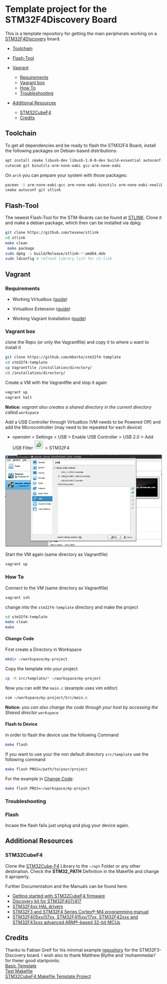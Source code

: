 # Template project for the STM32F4Discovery Board


This is a template repository for getting the main peripherals working on a [STM32F4Discovery](https://www.st.com/en/evaluation-tools/stm32f4discovery.html#sw-tools-scroll) board.

+ [Toolchain](#Toolchain)
+ [Flash-Tool](#Flash-Tool)
+ [Vagrant](#Vagrant)
  
  + [Requirements](#Requirements)
  + [Vagrant box](#Vagrant-box)
  + [How To](#How-To)
  + [Troubleshooting](#Troubleshooting)
+ [Additional Resources](#Additional-Resources)
  
  + [STM32CubeF4](#STM32CubeF4)
  + [Credits](#Credits)
  
    


## Toolchain

To get all dependencies and be ready to flash the STM32F4 Board, install the following packages on Debian-based distributions:
```bash
apt install cmake libusb-dev libusb-1.0-0-dev build-essential autoconf \
cutecom git binutils-arm-none-eabi gcc-arm-none-eabi
```

On `arch` you can prepare your system with those packages:
```bash
pacman -S arm-none-eabi-gcc arm-none-eabi-binutils arm-none-eabi-newlib \
cmake autoconf git stlink
```

## Flash-Tool

The newest Flash-Tool for the STM-Boards can be found at [STLINK](https://github.com/texane/stlink). Clone it and make a debian package, which then can be installed via dpkg:

```bash
git clone https://github.com/texane/stlink  
cd stlink  
make clean  
 make package  
sudo dpkg -i build/Release/stlink-*-amd64.deb  
sudo ldconfig # refresh library list for st-link
```



## Vagrant

### Requirements

+ Working Virtualbox ([guide](https://www.virtualbox.org/wiki/Downloads))

+ Virtualbox Extension ([guide](https://www.nakivo.com/blog/how-to-install-virtualbox-extension-pack/))

+ Working Vagrant Installation ([guide](https://learn.hashicorp.com/tutorials/vagrant/getting-started-install?in=vagrant/getting-started))

  

### Vagrant box

clone the Repo (or only the Vagrantfile) and copy it to where u want to install it

```bash
git clone https://github.com/mborko/stm32f4-template
cd stm32f4-template
cp Vagrantfile /installation/directory/
cd /installation/directory/
```



Create a VM with the Vagrantfile and stop it again

```bash
vagrant up
vagrant halt
```

**Notice:** *vagrant also creates a shared directory in the current directory called `workspace`*





Add a USB Controller through Virtualbox (VM needs to be Powered Off) and add the Microcontroller (may need to be repeated for each device)

+ openstm > Settings > USB > Enable USB Controller > USB 2.0 > Add USB Filter ![add usb filter](pictures/add_usb_filter.png) > STM32F4

![USB-Controller](pictures/Virtualbox.png)



Start the VM again (same directory as Vagrantfile)

```bash
vagrant up
```



### How To

Connect to the VM (same directory as Vagrantfile)

```bash
vagrant ssh
```



change into the `stm32f4-template` directory and make the project

```bash
cd stm32f4-template
make clean
make
```



#### Change Code

First create a Directory in Workspace

```bash
mkdir ~/workspace/my-project
```

Copy the template into your project

```bash
cp -R src/template/* ~/workspace/my-project
```

Now you can edit the `main.c` (example uses vim editor)

```bash
vim ~/workspace/my-project/Src/main.c
```

**Notice:**  *you can also change the code through your host by accessing the Shared director `workspace`*



#### Flash to Device

in order to flash the device use the following Command

```bash
make flash
```

If you want to use your the non default directory `src/template` use the following command

```bash
make flash PROJ=/path/to/your/project 
```

For the example in [Change Code](#Change-Code):

```bash
make flash PROJ=~/workspace/my-project
```



### Troubleshooting

### Flash

Incase the flash fails just unplug and plug your device again.



## Additional Resources

### STM32CubeF4
Clone the [STM32Cube-F4](https://github.com/STMicroelectronics/STM32CubeF4) Library to the ```~/opt``` Folder or any other destination.
Check the **STM32_PATH** Definition in the Makefile and change it aproperly.

Further Documentation and the Manuals can be found here:  
* [Getting started with STM32CubeF4 firmware](http://www.st.com/st-web-ui/static/active/en/resource/technical/document/user_manual/DM00107720.pdf)  
* [Discovery kit for STM32F407/417](http://www.st.com/st-web-ui/static/active/en/resource/technical/document/user_manual/DM00039084.pdf)  
* [STM32F4xx HAL drivers](http://www.st.com/st-web-ui/static/active/en/resource/technical/document/user_manual/DM00105879.pdf)  
* [STM32F3 and STM32F4 Series Cortex®-M4 programming manual](http://www.st.com/web/en/resource/technical/document/programming_manual/DM00046982.pdf)  
* [STM32F405xx/07xx, STM32F415xx/17xx, STM32F42xxx and STM32F43xxx advanced ARM®-based 32-bit MCUs](http://www.st.com/web/en/resource/technical/document/reference_manual/DM00031020.pdf)  

## Credits
Thanks to Fabian Greif for his minimal example [repository](https://github.com/dergraaf/stm32f3_minimal) for the STM32F3-Discovery board.
I wish also to thank Matthew Blythe and 'mohammedari' for theier good startpoints:  
[Basic Template](https://github.com/mblythe86/stm32f3-discovery-basic-template)  
[Test Makefile](https://github.com/mohammedari/stm32f3discovery-test-c)  
[STM32CubeF4 Makefile Template Project](https://github.com/theotime/STM32CubeF4_makefile_template.git)  


